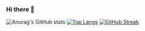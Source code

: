 ### Hi there 👋

<!--
**RomKart/RomKart** is a ✨ _special_ ✨ repository because its `README.md` (this file) appears on your GitHub profile.

Here are some ideas to get you started:

- 🔭 I’m currently working on ...
- 🌱 I’m currently learning ...
- 👯 I’m looking to collaborate on ...
- 🤔 I’m looking for help with ...
- 💬 Ask me about ...
- 📫 How to reach me: ...
- 😄 Pronouns: ...
- ⚡ Fun fact: ...
-->

![Anurag's GitHub stats](https://github-readme-stats.vercel.app/api?username=RomKart&theme=tokyonight&show_icons=true)
[![Top Langs](https://github-readme-stats.vercel.app/api/top-langs/?username=RomKart&layout=compact&theme=tokyonight)](https://github.com/anuraghazra/github-readme-stats)
[![GitHub Streak](https://github-readme-streak-stats.herokuapp.com/?user=RomKart&theme=dark)](https://git.io/streak-stats)


